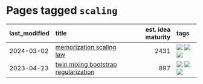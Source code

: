 # Pages tagged `scaling`

|last_modified|title|est. idea maturity|tags
|:---|:---|---:|:---|
|2024-03-02|[memorization scaling law](../memorization_scaling_law.md)|2431|[![](https://img.shields.io/badge/tag-experimental-82d6e)](../tags/experimental.md) [![](https://img.shields.io/badge/tag-learning_theory-1661bc)](../tags/learning_theory.md) [![](https://img.shields.io/badge/tag-scaling-296bb1)](../tags/scaling.md)|
|2023-04-23|[twin mixing bootstrap regularization](../twin_mixing_dropout.md)|897|[![](https://img.shields.io/badge/tag-experimental-82d6e)](../tags/experimental.md) [![](https://img.shields.io/badge/tag-optimization-394ee4)](../tags/optimization.md) [![](https://img.shields.io/badge/tag-scaling-296bb1)](../tags/scaling.md)|